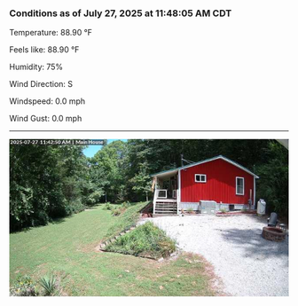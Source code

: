 ### Conditions as of July 27, 2025 at 11:48:05 AM CDT 

Temperature: 88.90 &deg;F

Feels like: 88.90 &deg;F

Humidity: 75%

Wind Direction: S

Windspeed: 0.0 mph

Wind Gust: 0.0 mph

---

<img src="./images/latest.jpeg"/>

